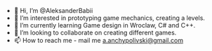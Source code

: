 - 👋 Hi, I’m @AleksanderBabii
- 👀 I’m interested in prototyping game mechanics, creating a levels.
- 🌱 I’m currently learning Game design in Wroclaw, C# and C++.
- 💞️ I’m looking to collaborate on creating different games.
- 📫 How to reach me - mail me a.anchypolivski@gmail.com

<!---
AleksanderBabii/AleksanderBabii is a ✨ special ✨ repository because its `README.md` (this file) appears on your GitHub profile.
You can click the Preview link to take a look at your changes.
--->
